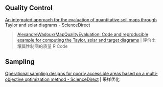 
## Quality Control

[An integrated approach for the evaluation of quantitative soil maps through Taylor and solar diagrams - ScienceDirect](https://www.sciencedirect.com/science/article/pii/S0016706121004122)

> [AlexandreWadoux/MapQualityEvaluation: Code and reproducible example for computing the Taylor, solar and target diagrams](https://github.com/AlexandreWadoux/MapQualityEvaluation) | 评价土壤属性制图的质量 R Code

## Sampling

[Operational sampling designs for poorly accessible areas based on a multi-objective optimization method - ScienceDirect](https://www.sciencedirect.com/science/article/pii/S0016706124001174) | 采样优化